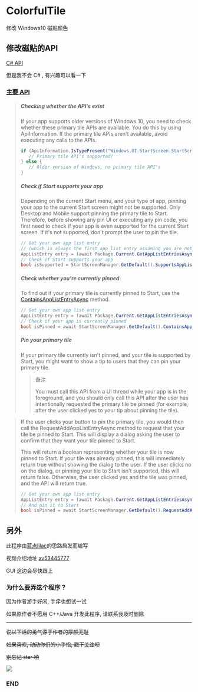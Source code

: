 # ColorfulTile
修改 Windows10 磁贴颜色

## 修改磁贴的API
[C# API](https://docs.microsoft.com/zh-cn/windows/uwp/design/shell/tiles-and-notifications/creating-tiles "修改磁贴的API")

但是我不会 C# , 有兴趣可以看一下

### [主要 API](https://docs.microsoft.com/zh-cn/windows/uwp/design/shell/tiles-and-notifications/primary-tile-apis "点击传送")

> ##### Checking whether the API&apos;s exist
> If your app supports older versions of Windows 10, you need to check whether these primary tile APIs are available. You do this by using ApiInformation. If the primary tile APIs aren&apos;t available, avoid executing any calls to the APIs.
> ```C#
> if (ApiInformation.IsTypePresent("Windows.UI.StartScreen.StartScreenManager")) {
>    // Primary tile API's supported!
> } else {
>    // Older version of Windows, no primary tile API's
> }
> ```
>
> ##### Check if Start supports your app
> Depending on the current Start menu, and your type of app, pinning your app to the current Start screen might not be supported. Only Desktop and Mobile support pinning the primary tile to Start. Therefore, before showing any pin UI or executing any pin code, you first need to check if your app is even supported for the current Start screen. If it&apos;s not supported, don&apos;t prompt the user to pin the tile.
> ```C#
> // Get your own app list entry
> // (which is always the first app list entry assuming you are not a multi-app package)
> AppListEntry entry = (await Package.Current.GetAppListEntriesAsync())[0];
> // Check if Start supports your app
> bool isSupported = StartScreenManager.GetDefault().SupportsAppListEntry(entry);
> ```
>
> ##### Check whether you&apos;re currently pinned
> To find out if your primary tile is currently pinned to Start, use the [ContainsAppListEntryAsync](https://docs.microsoft.com/zh-cn/uwp/api/windows.ui.startscreen.startscreenmanager#Windows_UI_StartScreen_StartScreenManager_ContainsAppListEntryAsync_Windows_ApplicationModel_Core_AppListEntry_) method.
> ```C#
> // Get your own app list entry
> AppListEntry entry = (await Package.Current.GetAppListEntriesAsync())[0];
> // Check if your app is currently pinned
> bool isPinned = await StartScreenManager.GetDefault().ContainsAppListEntryAsync(entry);
> ```
>
> ##### Pin your primary tile
> If your primary tile currently isn&apos;t pinned, and your tile is supported by Start, you might want to show a tip to users that they can pin your primary tile.
>
>> 备注
>>
>> You must call this API from a UI thread while your app is in the foreground, and you should only call this API after the user has intentionally requested the primary tile be pinned (for example, after the user clicked yes to your tip about pinning the tile).

> If the user clicks your button to pin the primary tile, you would then call the RequestAddAppListEntryAsync method to request that your tile be pinned to Start. This will display a dialog asking the user to confirm that they want your tile pinned to Start.
>
> This will return a boolean representing whether your tile is now pinned to Start. If your tile was already pinned, this will immediately return true without showing the dialog to the user. If the user clicks no on the dialog, or pinning your tile to Start isn&apos;t supported, this will return false. Otherwise, the user clicked yes and the tile was pinned, and the API will return true.
> ```C#
> // Get your own app list entry
> AppListEntry entry = (await Package.Current.GetAppListEntriesAsync())[0];
> // And pin it to Start
> bool isPinned = await StartScreenManager.GetDefault().RequestAddAppListEntryAsync(entry);
> ```

## 另外
此程序由[蓝点lilac](https://space.bilibili.com/34492771 "传送到 蓝点lilac 的 Bilibili 个人空间")的思路启发而编写

视频介绍地址 [av53445777](https://www.bilibili.com/video/av53445777 "by 蓝点lilac")

GUI 这边会尽快跟上

### 为什么要弄这个程序？
因为作者游手好闲, 手痒也想试一试

如果原作者不愿用 C++/Java 开发此程序, 请联系我及时删除

----

~~说以下话的勇气源于作者的厚颜无耻~~

~~如果喜欢, 动动你们的小手指, 戳下[关注](https://space.bilibili.com/329963941 "传送到 Bilibili")呗~~

~~别忘记 star 哟~~

[![](https://timgsa.baidu.com/timg?image&quality=80&size=b9999_10000&sec=1561728135184&di=c013039d916dd8a2cfc7f3327bfd1ad4&imgtype=0&src=http%3A%2F%2Fhbimg.b0.upaiyun.com%2F7ec454481a2d8d45fcb0d51de1e6fc0438e5419f13ade-eWmT1w_fw658)](https://space.bilibili.com/329963941)

### END
